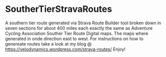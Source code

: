 # SoutherTierStravaRoutes
A southern tier route generated via Strava Route Builder tool broken down in seven sections for about 400 miles each exactly the same 
as Adventure Cycling Association Souther Tier Route Digital maps. 
The maps where generated in onde direction east to west.
For instructions on how to genereate routes take a look at my blog @ https://velodynamics.wordpress.com/strava-routes/
Enjoy!
